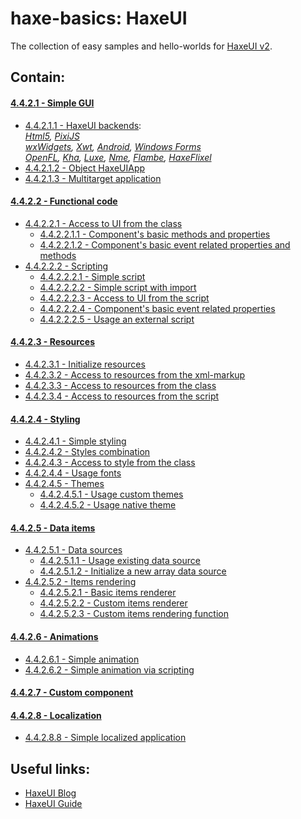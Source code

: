 haxe-basics: HaxeUI
=========================

The collection of easy samples and hello-worlds for [HaxeUI v2](https://github.com/haxeui).

## Contain:

#### [4.4.2.1 - Simple GUI](./4.4.2.1_SimpleGui)
* [4.4.2.1.1 - HaxeUI backends](./4.4.2.1_SimpleGui/4.4.2.1.1_HaxeuiBackends):<br/>
*[Html5](./4.4.2.1_SimpleGui/4.4.2.1.1_HaxeuiBackends/4.4.2.1.1.4_haxeui-html5#contain), 
[PixiJS](./4.4.2.1_SimpleGui/4.4.2.1.1_HaxeuiBackends/4.4.2.1.1.7_haxeui-pixijs) <br/>
[wxWidgets](./4.4.2.1_SimpleGui/4.4.2.1.1_HaxeuiBackends/4.4.2.1.1.2_haxeui-hxwidgets#contain), 
[Xwt](./4.4.2.1_SimpleGui/4.4.2.1.1_HaxeuiBackends/4.4.2.1.1.3_haxeui-xwt#contain), 
[Android](./4.4.2.1_SimpleGui/4.4.2.1.1_HaxeuiBackends/4.4.2.1.1.8_haxeui-android), 
[Windows Forms](./4.4.2.1_SimpleGui/4.4.2.1.1_HaxeuiBackends/4.4.2.1.1.9_haxeui-winforms) <br/>
[OpenFL](./4.4.2.1_SimpleGui/4.4.2.1.1_HaxeuiBackends/4.4.2.1.1.1_haxeui-openfl#contain), 
[Kha](./4.4.2.1_SimpleGui/4.4.2.1.1_HaxeuiBackends/4.4.2.1.1.5_haxeui-kha#contain), 
[Luxe](./4.4.2.1_SimpleGui/4.4.2.1.1_HaxeuiBackends/4.4.2.1.1.6_haxeui-luxe#contain),
[Nme](./4.4.2.1_SimpleGui/4.4.2.1.1_HaxeuiBackends/4.4.2.1.1.12_haxeui-nme), 
[Flambe](./4.4.2.1_SimpleGui/4.4.2.1.1_HaxeuiBackends/4.4.2.1.1.10_haxeui-flambe), 
[HaxeFlixel](./4.4.2.1_SimpleGui/4.4.2.1.1_HaxeuiBackends/4.4.2.1.1.11_haxeui-flixel)*
* [4.4.2.1.2 - Object HaxeUIApp](./4.4.2.1_SimpleGui/4.4.2.1.2_HaxeUIApp)
* [4.4.2.1.3 - Multitarget application](./4.4.2.1_SimpleGui/4.4.2.1.3_MultitargetApp)

#### [4.4.2.2 - Functional code](./4.4.2.2_FunctionalCode)
* [4.4.2.2.1 - Access to UI from the class](./4.4.2.2_FunctionalCode/4.4.2.2.1_UIAccessFromClass)
  * [4.4.2.2.1.1 - Component's basic methods and properties](./4.4.2.2_FunctionalCode/4.4.2.2.1_UIAccessFromClass/4.4.2.2.1.1_BasicMethods)
  * [4.4.2.2.1.2 - Component's basic event related properties and methods](./4.4.2.2_FunctionalCode/4.4.2.2.1_UIAccessFromClass/4.4.2.2.1.2_EventRelatedPropsAndMethods)
* [4.4.2.2.2 - Scripting](./4.4.2.2_FunctionalCode/4.4.2.2.2_Scripting)
  * [4.4.2.2.2.1 - Simple script](./4.4.2.2_FunctionalCode/4.4.2.2.2_Scripting/4.4.2.2.2.1_SimpleScript)
  * [4.4.2.2.2.2 - Simple script with import](./4.4.2.2_FunctionalCode/4.4.2.2.2_Scripting/4.4.2.2.2.2_SimpleScriptWithImport)
  * [4.4.2.2.2.3 - Access to UI from the script](./4.4.2.2_FunctionalCode/4.4.2.2.2_Scripting/4.4.2.2.2.3_UIAccessFromScript)
  * [4.4.2.2.2.4 - Component's basic event related properties](./4.4.2.2_FunctionalCode/4.4.2.2.2_Scripting/4.4.2.2.2.4_EventRelatedProps)
  * [4.4.2.2.2.5 - Usage an external script](./4.4.2.2_FunctionalCode/4.4.2.2.2_Scripting/4.4.2.2.2.5_ExternalScript)

#### [4.4.2.3 - Resources](./4.4.2.3_Resources)
* [4.4.2.3.1 - Initialize resources](./4.4.2.3_Resources/4.4.2.3.1_InitResources)
* [4.4.2.3.2 - Access to resources from the xml-markup](./4.4.2.3_Resources/4.4.2.3.2_ResAccessFromXmlMarkup)
* [4.4.2.3.3 - Access to resources from the class](./4.4.2.3_Resources/4.4.2.3.3_ResAccessFromClass)
* [4.4.2.3.4 - Access to resources from the script](./4.4.2.3_Resources/4.4.2.3.4_ResAccessFromScripting)

#### [4.4.2.4 - Styling](./4.4.2.4_Styling)
* [4.4.2.4.1 - Simple styling](./4.4.2.4_Styling/4.4.2.4.1_SimpleStyling)
* [4.4.2.4.2 - Styles combination](./4.4.2.4_Styling/4.4.2.4.2_StylesCombination)
* [4.4.2.4.3 - Access to style from the class](./4.4.2.4_Styling/4.4.2.4.3_AccessToStyleFromClass)
* [4.4.2.4.4 - Usage fonts](./4.4.2.4_Styling/4.4.2.4.4_Fonts)
* [4.4.2.4.5 - Themes](./4.4.2.4_Styling/4.4.2.4.5_UsageThemes)
  * [4.4.2.4.5.1 - Usage custom themes](./4.4.2.4_Styling/4.4.2.4.5_UsageThemes/4.4.2.4.5.1_CustomThemes)
  * [4.4.2.4.5.2 - Usage native theme](./4.4.2.4_Styling/4.4.2.4.5_UsageThemes/4.4.2.4.5.2_NativeTheme)

#### [4.4.2.5 - Data items](./4.4.2.5_DataItems)
* [4.4.2.5.1 - Data sources](./4.4.2.5_DataItems/4.4.2.5.1_DataSources)
  * [4.4.2.5.1.1 - Usage existing data source](./4.4.2.5_DataItems/4.4.2.5.1_DataSources/4.4.2.5.1.1_ExistingDS)
  * [4.4.2.5.1.2 - Initialize a new array data source](./4.4.2.5_DataItems/4.4.2.5.1_DataSources/4.4.2.5.1.2_InitNewArrayDS)
* [4.4.2.5.2 - Items rendering](./4.4.2.5_DataItems/4.4.2.5.2_ItemsRendering)
  * [4.4.2.5.2.1 - Basic items renderer](./4.4.2.5_DataItems/4.4.2.5.2_ItemsRendering/4.4.2.5.2.1_BasicItemsRenderer)
  * [4.4.2.5.2.2 - Custom items renderer](./4.4.2.5_DataItems/4.4.2.5.2_ItemsRendering/4.4.2.5.2.2_CustomItemsRenderer)
  * [4.4.2.5.2.3 - Custom items rendering function](./4.4.2.5_DataItems/4.4.2.5.2_ItemsRendering/4.4.2.5.2.3_CustomItemsRendereringFunction)

#### [4.4.2.6 - Animations](./4.4.2.6_Animations)
* [4.4.2.6.1 - Simple animation](./4.4.2.6_Animations/4.4.2.6.1_SimpleAnimation1)
* [4.4.2.6.2 - Simple animation via scripting](./4.4.2.6_Animations/4.4.2.6.2_SimpleAnimation2)

#### [4.4.2.7 - Custom component](./4.4.2.7_CustomComponent)

#### [4.4.2.8 - Localization](./4.4.2.8_Localization)
* [4.4.2.8.8 - Simple localized application](./4.4.2.8_Localization/4.4.2.8.1_SimpleLocalizedApp)

## Useful links:

* [HaxeUI Blog](http://haxeui.org/blog/)
* [HaxeUI Guide](https://github.com/haxeui/haxeui-guides/blob/master/modules.md)
